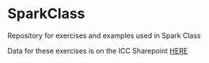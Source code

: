 # SparkClass
Repository for exercises and examples used in Spark Class

Data for these exercises is on the ICC Sharepoint [HERE](https://iccohio-my.sharepoint.com/:u:/r/personal/erichardson_icct_com/Documents/syntheticdata.csv.zip?csf=1&e=lwI5jD)

